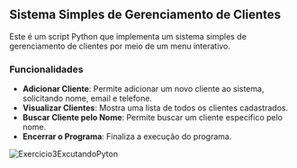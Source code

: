 ## Sistema Simples de Gerenciamento de Clientes

Este é um script Python que implementa um sistema simples de gerenciamento de clientes por meio de um menu interativo.

### Funcionalidades

- **Adicionar Cliente**: Permite adicionar um novo cliente ao sistema, solicitando nome, email e telefone.
- **Visualizar Clientes**: Mostra uma lista de todos os clientes cadastrados.
- **Buscar Cliente pelo Nome**: Permite buscar um cliente específico pelo nome.
- **Encerrar o Programa**: Finaliza a execução do programa.

![Exercicio3ExcutandoPyton](https://github.com/AntonioNeto504/Aplica-oCadastroCliente_ArquivoCSV_Py/assets/143558933/18deb40d-7024-48f6-b6e6-af6c04cc8ed7)
